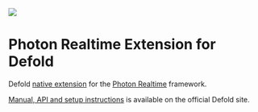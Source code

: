 ![](https://img.shields.io/badge/Steamworks_SDK-1.58a-green)

# Photon Realtime Extension for Defold

Defold [native extension](https://www.defold.com/manuals/extensions/) for the [Photon Realtime](https://www.photonengine.com/realtime) framework.

[Manual, API and setup instructions](https://www.defold.com/extension-photon-realtime/) is available on the official Defold site.
